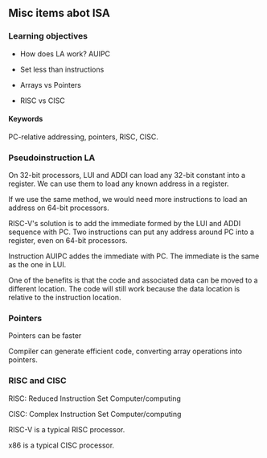 ## Misc items abot ISA

### Learning objectives

* How does LA work? AUIPC  

* Set less than instructions 

* Arrays vs Pointers

* RISC vs CISC

#### Keywords

PC-relative addressing, pointers, RISC, CISC.

### Pseudoinstruction LA 

On 32-bit processors, LUI and ADDI can load any 32-bit constant into 
a register. We can use them to load any known address in a register. 

If we use the same method, we would need more instructions to load
an address on 64-bit processors.  

RISC-V's solution is to add the immediate formed by the LUI and ADDI 
sequence with PC. Two instructions can put any address around PC 
into a register, even on 64-bit processors.

Instruction AUIPC addes the immediate with PC. The immediate is
the same as the one in LUI.

One of the benefits is that the code and associated data can be moved to a
different location. The code will still work because the data location is
relative to the instruction location. 
 
### Pointers

Pointers can be faster 

Compiler can generate efficient code, converting array operations into 
pointers.  

### RISC and CISC

RISC: Reduced Instruction Set Computer/computing

CISC: Complex Instruction Set Computer/computing

RISC-V is a typical RISC processor.

x86 is a typical CISC processor.


